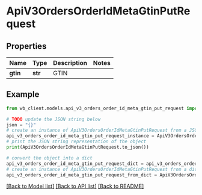 # ApiV3OrdersOrderIdMetaGtinPutRequest


## Properties

Name | Type | Description | Notes
------------ | ------------- | ------------- | -------------
**gtin** | **str** | GTIN | 

## Example

```python
from wb_client.models.api_v3_orders_order_id_meta_gtin_put_request import ApiV3OrdersOrderIdMetaGtinPutRequest

# TODO update the JSON string below
json = "{}"
# create an instance of ApiV3OrdersOrderIdMetaGtinPutRequest from a JSON string
api_v3_orders_order_id_meta_gtin_put_request_instance = ApiV3OrdersOrderIdMetaGtinPutRequest.from_json(json)
# print the JSON string representation of the object
print(ApiV3OrdersOrderIdMetaGtinPutRequest.to_json())

# convert the object into a dict
api_v3_orders_order_id_meta_gtin_put_request_dict = api_v3_orders_order_id_meta_gtin_put_request_instance.to_dict()
# create an instance of ApiV3OrdersOrderIdMetaGtinPutRequest from a dict
api_v3_orders_order_id_meta_gtin_put_request_from_dict = ApiV3OrdersOrderIdMetaGtinPutRequest.from_dict(api_v3_orders_order_id_meta_gtin_put_request_dict)
```
[[Back to Model list]](../README.md#documentation-for-models) [[Back to API list]](../README.md#documentation-for-api-endpoints) [[Back to README]](../README.md)


